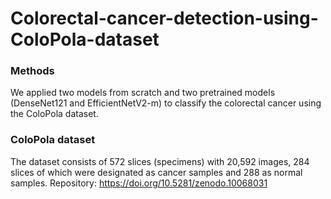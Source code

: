 # Colorectal-cancer-detection-using-ColoPola-dataset

### Methods
We applied two models from scratch and two pretrained models (DenseNet121 and EfficientNetV2-m) to classify the colorectal cancer using the ColoPola dataset.

### ColoPola dataset
The dataset consists of 572 slices (specimens) with 20,592 images, 284 slices of which were designated as cancer samples and 288 as normal samples.
Repository: https://doi.org/10.5281/zenodo.10068031

